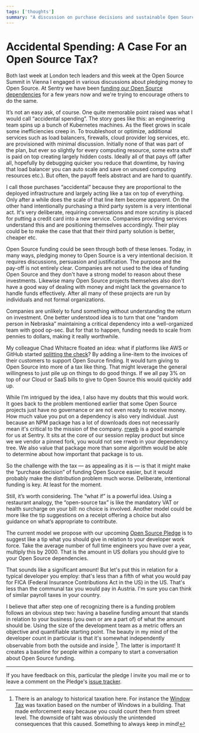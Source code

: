 ```yaml
---
tags: ['thoughts']
summary: "A discussion on purchase decisions and sustainable Open Source."
---
```


# Accidental Spending: A Case For an Open Source Tax?

Both last week at London tech leaders and this week at the Open Source
Summit in Vienna I engaged in various discussions about pledging
money to Open Source.  At Sentry we have been [funding our Open Source
dependencies](https://blog.sentry.io/we-just-gave-500-000-dollars-to-open-source-maintainers/)
for a few years now and we're trying to encourage others to do the same.

It’s not an easy ask, of course.  One quite memorable point raised
was what I would call “accidental spending”.  The story goes like this:
an engineering team spins up a bunch of Kubernetes machines.
As the fleet grows in scale some inefficiencies creep in.  To troubleshoot
or optimize, additional services such as load balancers, firewalls, cloud
provider log services, etc. are provisioned with minimal discussion.
Initially none of that was part of the plan, but ever so slightly for
every computing resource, some extra stuff is paid on top creating largely
hidden costs.  Ideally all of that pays off (after all, hopefully by
debugging quicker you reduce that downtime, by having that load balancer
you can auto scale and save on unused computing resources etc.).
But often, the payoff feels abstract and are hard to quantify.

I call those purchases “accidental” because they are proportional to the
deployed infrastructure and largely acting like a tax on top of
everything.  Only after a while does the scale of that line item become
apparent.  On the other hand intentionally purchasing a third party system
is a very intentional act.  It's very deliberate, requiring conversations
and more scrutiny is placed for putting a credit card into a new service.
Companies providing services understand this and are positioning
themselves accordingly.  Their play could be to make the case that that
their third party solution is better, cheaper etc.

Open Source funding could be seen through both of these lenses.  Today, in
many ways, pledging money to Open Source is a very intentional decision.  It
requires discussions, persuasion and justification.  The purpose and the
pay-off is not entirely clear.  Companies are not used to the idea of
funding Open Source and they don't have a strong model to reason about
these investments.  Likewise many Open Source projects themselves also
don't have a good way of dealing with money and might lack the governance
to handle funds effectively.  After all many of these projects are run by
individuals and not formal organizations.

Companies are unlikely to fund something without understanding the return
on investment.  One better understood idea is to turn that one “random
person in Nebraska” maintaining a critical dependency into a
well-organized team with good op-sec.  But for that to happen, funding
needs to scale from pennies to dollars, making it really worthwhile.

My colleague Chad Whitacre floated an idea: what if platforms like AWS or
GitHub started [splitting the check](https://openpath.chadwhitacre.com/2024/a-vision-for-software-commons/)?
By adding a line-item to the invoices of their customers to support Open
Source finding.  It would turn giving to Open Source into more of a tax
like thing.  That might leverage the general willingness to just pile up
on things to do good things.  If we all pay 3% on top of our Cloud or SaaS
bills to give to Open Source this would quickly add up.

While I’m intrigued by the idea, I also have my doubts that this would
work.  It goes back to the problem mentioned earlier that some
Open Source projects just have no governance or are not even ready to
receive money.  How much value you put on a dependency is also very
individual.  Just because an NPM package has a lot of downloads does not
necessarily mean it's critical to the mission of the company.  [rrweb](https://www.rrweb.io/) is a good example for us at Sentry.  It sits at
the core of our session replay product but since we we vendor a pinned
fork, you would not see rrweb in your dependency tree.  We also value that
package more than some algorithm would be able to determine about how
important that package is to us.

So the challenge with the tax — as appealing as it is — is that it might
make the “purchase decision” of funding Open Source easier, but it would
probably make the distribution problem much worse.  Deliberate,
intentional funding is key.  At least for the moment.

Still, it’s worth considering.  The “what if” is a powerful idea.  Using a
restaurant analogy, the “open-source tax” is like the mandatory VAT or
health surcharge on your bill: no choice is involved.  Another model could
be more like the tip suggestions on a receipt offering a choice but also
guidance on what’s appropriate to contribute.

The current model we propose with our upcoming [Open Source Pledge](https://osspledge.com/about/) is to suggest like a tip what you
should give in relation to your developer work force.  Take the average
number of full time engineers you have over a year, multiply this by 2000.
That is the amount in US dollars you should give to your Open Source
dependencies.

That sounds like a significant amount!  But let's put this in relation for
a typical developer you employ: that's less than a fifth of what you would
pay for FICA (Federal Insurance Contributions Act in the US) in the US.
That's less than the communal tax you would pay in Austria.  I'm sure you
can think of similar payroll taxes in your country.

I believe that after step one of recognizing there is a funding problem
follows an obvious step two: having a baseline funding amount that stands
in relation to your business (you own or are a part of) of what the amount
should be.  Using the size of the development team as a metric offers an
objective and quantifiable starting point.  The beauty in my mind of the
developer count in particular is that it's somewhat independently
observable from both the outside and inside [^1].  The latter is important!  It
creates a baseline for people within a company to start a conversation
about Open Source funding.

---

If you have feedback on this, particular the pledge I invite you mail me
or to leave a comment on the Pledge's [issue tracker](https://github.com/opensourcepledge/osspledge.com/issues).

[^1]: There is an analogy to historical taxation here.  For instance the
[Window Tax](https://en.wikipedia.org/wiki/Window_tax) was taxation
based on the number of Windows in a building.  That made enforcement
easy because you could count them from street level.  The downside of
taht was obviously the unintended consequences that this caused.
Something to always keep in mind!

